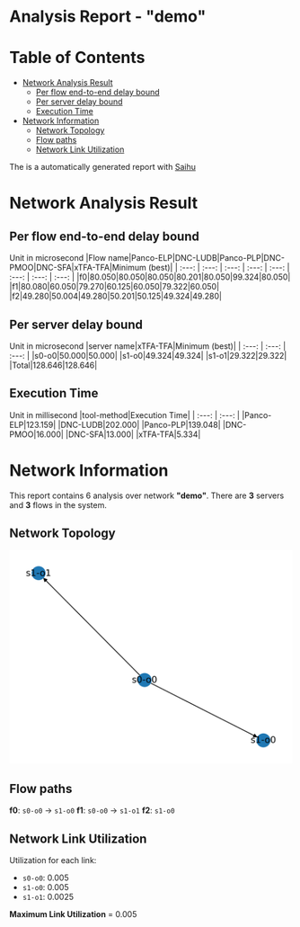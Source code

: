 
Analysis Report - "demo"
========================

Table of Contents
=================

* [Network Analysis Result](#network-analysis-result)
	* [Per flow end-to-end delay bound](#per-flow-end-to-end-delay-bound)
	* [Per server delay bound](#per-server-delay-bound)
	* [Execution Time](#execution-time)
* [Network Information](#network-information)
	* [Network Topology](#network-topology)
	* [Flow paths](#flow-paths)
	* [Network Link Utilization](#network-link-utilization)


The is a automatically generated report with [Saihu](https://github.com/adfeel220/Saihu-TSN-Analysis-Tool-Integration)

# Network Analysis Result

## Per flow end-to-end delay bound
  
Unit in microsecond
|Flow name|Panco-ELP|DNC-LUDB|Panco-PLP|DNC-PMOO|DNC-SFA|xTFA-TFA|Minimum (best)|
| :---: | :---: | :---: | :---: | :---: | :---: | :---: | :---: |
|f0|80.050|80.050|80.050|80.201|80.050|99.324|80.050|
|f1|80.080|60.050|79.270|60.125|60.050|79.322|60.050|
|f2|49.280|50.004|49.280|50.201|50.125|49.324|49.280|

## Per server delay bound
  
Unit in microsecond
|server name|xTFA-TFA|Minimum (best)|
| :---: | :---: | :---: |
|s0-o0|50.000|50.000|
|s1-o0|49.324|49.324|
|s1-o1|29.322|29.322|
|Total|128.646|128.646|

## Execution Time
  
Unit in millisecond
|tool-method|Execution Time|
| :---: | :---: |
|Panco-ELP|123.159|
|DNC-LUDB|202.000|
|Panco-PLP|139.048|
|DNC-PMOO|16.000|
|DNC-SFA|13.000|
|xTFA-TFA|5.334|

# Network Information


This report contains 6 analysis over network **"demo"**.
There are **3** servers and **3** flows in the system.
## Network Topology
  
![Network graph][topo]
## Flow paths

**f0**: `s0-o0` -> `s1-o0`
**f1**: `s0-o0` -> `s1-o1`
**f2**: `s1-o0`

## Network Link Utilization
  
Utilization for each link:
- `s0-o0`: 0.005
- `s1-o0`: 0.005
- `s1-o1`: 0.0025
  
**Maximum Link Utilization** = 0.005


[topo]: ./demo_topo.png
